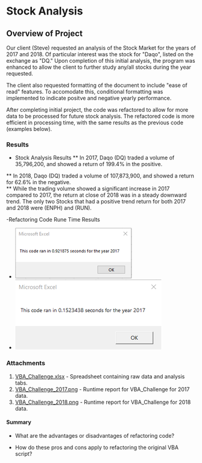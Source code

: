 # Stock Analysis

## Overview of Project
Our client (Steve) requested an analysis of the Stock Market for the years of 2017 and 2018.  Of particular interest was the stock for "Daqo", listed on the exchange as "DQ." Upon completion of this initial analysis, the program was enhanced to allow the client to further study any/all stocks during the year requested.

The client also requested formatting of the document to include "ease of read" features.  To accomodate this, conditional formatting was implemented to indicate positve and negative yearly performance.

After completing initial project, the code was refactored to allow for more data to be processed for future stock analysis.  The refactored code is more efficient in processing time, with the same results as the previous code (examples below).

### Results
- Stock Analysis Results
** In 2017, Daqo (DQ) traded a volume of 35,796,200, and showed a return of 199.4% in the positive.

** In 2018, Daqo (DQ) traded a volume of 107,873,900, and showed a return for 62.6% in the negative.  
** While the trading volume showed a significant increase in 2017 compared to 2017, the return at close of 2018 was in a steady downward trend.  The only two Stocks that had a positive trend return for both 2017 and 2018 were (ENPH) and (RUN).

-Refactoring Code Rune Time Results
* ![Green_Stocks_2017.png](https://github.com/nseddon/Stock-Analysis/blob/main/Module_Prep/green_stocks_2017.png)
* ![VBA_Challenge_2017.png](https://github.com/nseddon/Stock-Analysis/blob/main/Resources/VBA_Challenge_2017.png)

### Attachments
1. [VBA_Challenge.xlsx](https://github.com/nseddon/Stock-Analysis/blob/main/VBA_Challenge.xlsm) - Spreadsheet containing raw data and analysis tabs.
2. [VBA_Challenge_2017.png](https://github.com/nseddon/Stock-Analysis/blob/main/Resources/VBA_Challenge_2017.png) - Runtime report for VBA_Challenge for 2017 data.
3. [VBA_Challenge_2018.png](https://github.com/nseddon/Stock-Analysis/blob/main/Resources/VBA_Challenge_2018.png) - Runtime report for VBA_Challenge for 2018 data.


#### Summary

- What are the advantages or disadvantages of refactoring code?

- How do these pros and cons apply to refactoring the original VBA script?
